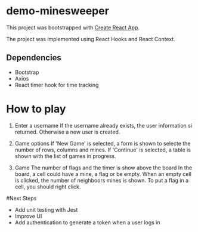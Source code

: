 # demo-minesweeper


This project was bootstrapped with [Create React App](https://github.com/facebook/create-react-app).

The project was implemented using React Hooks and React Context.
## Dependencies
* Bootstrap
* Axios
* React timer hook for time tracking

# How to play

1. Enter a username
    If the username already exists, the user information si returned. Otherwise a new user is created.

2. Game options
    If 'New Game' is selected, a form is shown to selecte the number of rows, columns and mines. 
    If 'Continue' is selected, a table is shown with the list of games in progress.

3. Game
    The number of flags and the timer is show above the board
    In the board, a cell could have a mine, a flag or be empty.
    When an empty cell is clicked, the number of neighboors mines is shown.
    To put a flag in a cell, you should right click.

#Next Steps
* Add unit testing with Jest
* Improve UI
* Add authentication to generate a token when a user logs in
